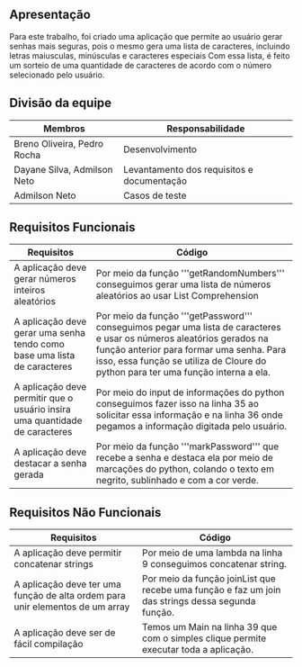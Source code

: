 ## Apresentação

Para este trabalho, foi criado uma aplicação que permite ao usuário gerar senhas mais seguras, pois o mesmo gera uma lista de caracteres, incluindo letras maiusculas, minúsculas e caracteres especiais Com essa lista, é feito um sorteio de uma quantidade de caracteres de acordo com o número selecionado pelo usuário. 



## Divisão da equipe

| Membros | Responsabilidade |
| --- | --- |
| Breno Oliveira, Pedro Rocha | Desenvolvimento |
| Dayane Silva, Admilson Neto | Levantamento dos requisitos e documentação |
| Admilson Neto | Casos de teste |


## Requisitos Funcionais

| Requisitos | Código |
| --- | --- |
| A aplicação deve gerar números inteiros aleatórios  | Por meio da função '''getRandomNumbers''' conseguimos gerar uma lista de números aleatórios ao usar List Comprehension |
| A aplicação deve gerar uma senha tendo como base uma lista de caracteres | Por meio da função '''getPassword''' conseguimos pegar uma lista de caracteres e usar os números aleatórios gerados na função anterior para formar uma senha. Para isso, essa função se utiliza de Cloure do python para ter uma função interna a ela. |
| A aplicação deve permitir que o usuário insira uma quantidade de caracteres | Por meio do input de informações do python conseguimos fazer isso na linha 35 ao solicitar essa informação e na linha 36 onde pegamos a informação digitada pelo usuário. |
| A aplicação deve destacar a senha gerada | Por meio da função '''markPassword''' que recebe a senha e destaca ela por meio de marcações do python, colando o texto em negrito, sublinhado e com a cor verde. |

## Requisitos Não Funcionais

| Requisitos | Código |
| --- | --- |
| A aplicação deve permitir concatenar strings | Por meio de uma lambda na linha 9 conseguimos concatenar string. |
| A aplicação deve ter uma função de alta ordem para unir elementos de um array | Por meio da função joinList que recebe uma função e faz um join das strings dessa segunda função.  |
| A aplicação deve ser de fácil compilação | Temos um Main na linha 39 que com o simples clique permite executar toda a aplicação. |
